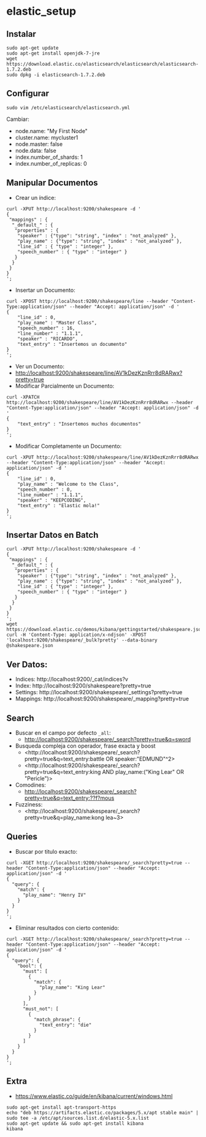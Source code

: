 # elastic_setup

## Instalar

```
sudo apt-get update
sudo apt-get install openjdk-7-jre
wget https://download.elastic.co/elasticsearch/elasticsearch/elasticsearch-1.7.2.deb
sudo dpkg -i elasticsearch-1.7.2.deb
```

## Configurar
```
sudo vim /etc/elasticsearch/elasticsearch.yml
```
Cambiar:
 - node.name: "My First Node"
 - cluster.name: mycluster1
 - node.master: false
 - node.data: false
 - index.number_of_shards: 1
 - index.number_of_replicas: 0

## Manipular Documentos
- Crear un índice:
```
curl -XPUT http://localhost:9200/shakespeare -d '
{
 "mappings" : {
  "_default_" : {
   "properties" : {
    "speaker" : {"type": "string", "index" : "not_analyzed" },
    "play_name" : {"type": "string", "index" : "not_analyzed" },
    "line_id" : { "type" : "integer" },
    "speech_number" : { "type" : "integer" }
   }
  }
 }
}
';
```
- Insertar un Documento:
```
curl -XPOST http://localhost:9200/shakespeare/line --header "Content-Type:application/json" --header "Accept: application/json" -d '
{
    "line_id" : 0,
    "play_name" : "Master Class",
    "speech_number" : 16,
    "line_number" : "1.1.1",
    "speaker" : "RICARDO",
    "text_entry" : "Insertemos un documento"
}
';
```
- Ver un Documento:
 - <http://localhost:9200/shakespeare/line/AV1kDezKznRrr8dRARwx?pretty=true>
- Modificar Parcialmente un Documento:
```
curl -XPATCH http://localhost:9200/shakespeare/line/AV1kDezKznRrr8dRARwx --header "Content-Type:application/json" --header "Accept: application/json" -d '
{
    "text_entry" : "Insertemos muchos documentos"
}
';
```
- Modificar Completamente un Documento:
```
curl -XPUT http://localhost:9200/shakespeare/line/AV1kDezKznRrr8dRARwx --header "Content-Type:application/json" --header "Accept: application/json" -d '
{
    "line_id" : 0,
    "play_name" : "Welcome to the Class",
    "speech_number" : 0,
    "line_number" : "1.1.1",
    "speaker" : "KEEPCODING",
    "text_entry" : "Elastic mola!"
}
';
```

## Insertar Datos en Batch
```
curl -XPUT http://localhost:9200/shakespeare -d '
{
 "mappings" : {
  "_default_" : {
   "properties" : {
    "speaker" : {"type": "string", "index" : "not_analyzed" },
    "play_name" : {"type": "string", "index" : "not_analyzed" },
    "line_id" : { "type" : "integer" },
    "speech_number" : { "type" : "integer" }
   }
  }
 }
}
';
wget https://download.elastic.co/demos/kibana/gettingstarted/shakespeare.json
curl -H 'Content-Type: application/x-ndjson' -XPOST 'localhost:9200/shakespeare/_bulk?pretty' --data-binary @shakespeare.json
```

## Ver Datos:

- Indices: http://localhost:9200/_cat/indices?v
- Index: http://localhost:9200/shakespeare?pretty=true
- Settings: http://localhost:9200/shakespeare/_settings?pretty=true
- Mappings: http://localhost:9200/shakespeare/_mapping?pretty=true

## Search
- Buscar en el campo por defecto `_all`:
  - <http://localhost:9200/shakespeare/_search?pretty=true&q=sword>
- Busqueda compleja con operador, frase exacta y boost
  - <http://localhost:9200/shakespeare/_search?pretty=true&q=text_entry:battle OR speaker:"EDMUND"^2>
  - <http://localhost:9200/shakespeare/_search?pretty=true&q=text_entry:king AND play_name:("King Lear" OR "Pericle")>
- Comodines:
  - <http://localhost:9200/shakespeare/_search?pretty=true&q=text_entry:??f?mous>
- Fuzziness:
  - <http://localhost:9200/shakespeare/_search?pretty=true&q=play_name:kong lea~3>
  
## Queries
- Buscar por titulo exacto:
```
curl -XGET http://localhost:9200/shakespeare/_search?pretty=true --header "Content-Type:application/json" --header "Accept: application/json" -d '
{
  "query": {
    "match": {
      "play_name": "Henry IV"
    }
  }
}
';
```
- Eliminar resultados con cierto contenido:
```
curl -XGET http://localhost:9200/shakespeare/_search?pretty=true --header "Content-Type:application/json" --header "Accept: application/json" -d '
{
  "query": {
    "bool": {
      "must": [
        {
          "match": {
            "play_name": "King Lear"
          }
        }
      ],
      "must_not": [
        {
          "match_phrase": {
            "text_entry": "die"
          }
        }
      ]
    }
  }
}
';
```

## Extra
- https://www.elastic.co/guide/en/kibana/current/windows.html
```
sudo apt-get install apt-transport-https
echo "deb https://artifacts.elastic.co/packages/5.x/apt stable main" | sudo tee -a /etc/apt/sources.list.d/elastic-5.x.list
sudo apt-get update && sudo apt-get install kibana
kibana
```
